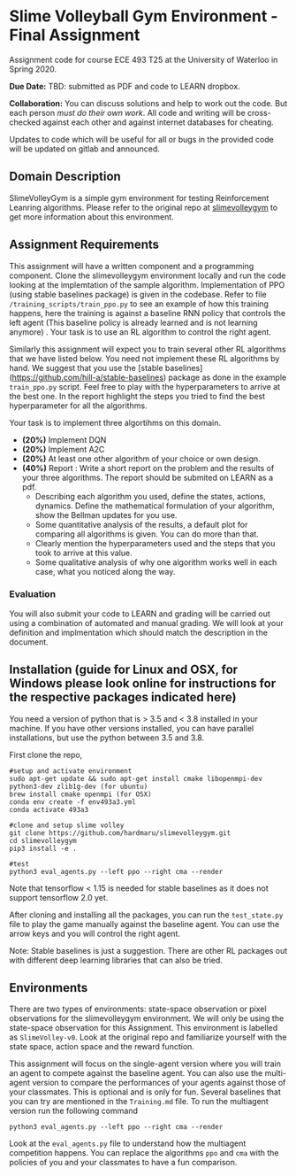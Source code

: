 # Slime Volleyball Gym Environment - Final Assignment

Assignment code for course ECE 493 T25 at the University of Waterloo in Spring 2020.

**Due Date:** TBD: submitted as PDF and code to LEARN dropbox.

**Collaboration:** You can discuss solutions and help to work out the code. But each person *must do their own work*. All code and writing will be cross-checked against each other and against internet databases for cheating. 

Updates to code which will be useful for all or bugs in the provided code will be updated on gitlab and announced.

## Domain Description


SlimeVolleyGym is a simple gym environment for testing Reinforcement Leanring algorithms. Please refer to the original repo at [slimevolleygym](https://github.com/hardmaru/slimevolleygym) to get more information about this environment. 


## Assignment Requirements

This assignment will have a written component and a programming component.
Clone the slimevolleygym environment locally and run the code looking at the implemtation of the sample algorithm.
Implementation of PPO (using stable baselines package) is given in the codebase. Refer to file ``/training_scripts/train_ppo.py`` to see an example of how this training happens, here the training is against a baseline RNN policy that controls the left agent (This baseline policy is already learned and is not learning anymore) . Your task is to use an RL algorithm to control the right agent.   

Similarly this assignment will expect you to train several other RL algorithms that we have listed below. You need not implement these RL algorithms by hand. We suggest that you use the [stable baselines] (https://github.com/hill-a/stable-baselines) package as done in the example ``train_ppo.py`` script. Feel free to play with the hyperparameters to arrive at the best one. In the report highlight the steps you tried to find the best hyperparameter for all the algorithms. 


Your task is to implement three algortihms on this domain.
- **(20%)** Implement DQN
- **(20%)** Implement A2C
- **(20%)** At least one other algorithm of your choice or own design. 
- **(40%)** Report : Write a short report on the problem and the results of your three algorithms. The report should be submited on LEARN as a pdf. 
    - Describing each algorithm you used, define the states, actions, dynamics. Define the mathematical formulation of your algorithm, show the Bellman updates for you use.
    - Some quantitative analysis of the results, a default plot for comparing all algorithms is given. You can do more than that.
    - Clearly mention the hyperparameters used and the steps that you took to arrive at this value. 
    - Some qualitative analysis of why one algorithm works well in each case, what you noticed along the way.


### Evaluation
You will also submit your code to LEARN and grading will be carried out using a combination of automated and manual grading.
We will look at your definition and implmentation which should match the description in the document.




## Installation (guide for Linux and OSX, for Windows please look online for instructions for the respective packages indicated here)

You need a version of python that is > 3.5 and < 3.8 installed in your machine. If you have other versions installed, you can have parallel installations, but use the python between 3.5 and 3.8.   

First clone the repo, 

```
#setup and activate environment
sudo apt-get update && sudo apt-get install cmake libopenmpi-dev python3-dev zlib1g-dev (for ubuntu)
brew install cmake openmpi (for OSX)
conda env create -f env493a3.yml
conda activate 493a3

#clone and setup slime volley
git clone https://github.com/hardmaru/slimevolleygym.git
cd slimevolleygym
pip3 install -e .

#test
python3 eval_agents.py --left ppo --right cma --render
```

Note that tensorflow < 1.15 is needed for stable baselines as it does not support tensorflow 2.0 yet.

After cloning and installing all the packages, you can run the ``test_state.py`` file to play the game manually against the baseline agent. You can use the arrow keys and you will control the right agent. 

Note: Stable baselines is just a suggestion. There are other RL packages out with different deep learning libraries that can also be tried. 

## Environments

There are two types of environments: state-space observation or pixel observations for the slimevolleygym environment. We will only be using the state-space observation for this Assignment. This environment is labelled as `SlimeVolley-v0`. Look at the original repo and familiarize yourself with the state space, action space and the reward function. 


This assignment will focus on the single-agent version where you will train an agent to compete against the baseline agent. You can also use the multi-agent version to compare the performances of your agents against those of your classmates. This is optional and is only for fun. Several baselines that you can try are mentioned in the ``Training.md`` file. To run the multiagent version run the following command 

```
python3 eval_agents.py --left ppo --right cma --render
``` 


Look at the ``eval_agents.py`` file to understand how the multiagent competition happens. You can replace the algorithms ``ppo`` and ``cma`` with the policies of you and your classmates to have a fun comparison. 

 


